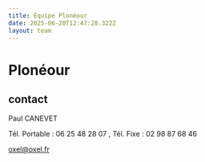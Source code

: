 ```yaml
---
title: Équipe Plonéour 
date: 2025-06-20T12:47:28.322Z
layout: team
---
```


# Plonéour 



## contact 

Paul CANEVET

Tél. Portable : 06 25 48 28 07 , Tél. Fixe : 02 98 87 68 46

oxel@oxel.fr

